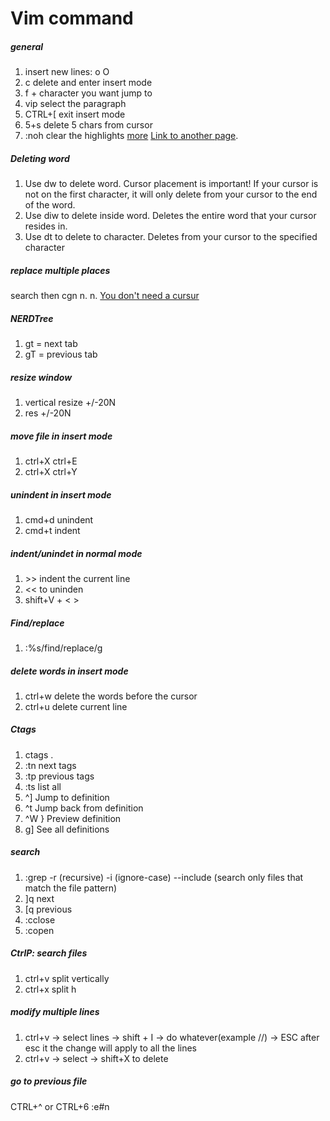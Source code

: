 # Vim command

##### general
1. insert new lines: o O
2. c delete and enter insert mode
3. f + character you want jump to
4. vip  select the paragraph
5. CTRL+\[  exit insert mode
6. 5+s delete 5 chars from cursor
7. :noh clear the highlights
[more](http://www.worldtimzone.com/res/vi.html)
[Link to another page](https://www.keycdn.com/blog/vim-commands).

##### Deleting word
1. Use dw to delete word. Cursor placement is important! If your cursor is not on the first character, it will only delete from your cursor to the end of the word.
2. Use diw to delete inside word. Deletes the entire word that your cursor resides in.
3. Use dt<char> to delete to character. Deletes from your cursor to the specified character


##### replace multiple places
search then cgn n. n.
[You don't need a cursur](https://medium.com/@schtoeffel/you-don-t-need-more-than-one-cursor-in-vim-2c44117d51db)

##### NERDTree
1. gt = next tab
2. gT = previous tab

##### resize window
1. vertical resize +/-20N
2. res +/-20N

##### move file in insert mode
1. ctrl+X ctrl+E
2. ctrl+X ctrl+Y

##### unindent in insert mode
1. cmd+d unindent
2. cmd+t indent

##### indent/unindet in normal mode
1. \>\> indent the current line
2. \<\< to uninden
2. shift+V + < >

##### Find/replace
1. :%s/find/replace/g 

##### delete words in insert mode
1. ctrl+w delete the words before the cursor
2. ctrl+u delete current line

##### Ctags
1. ctags . 
2. :tn next tags      
3. :tp previous tags   
4. :ts list all  
5. ^]	Jump to definition
6. ^t	Jump back from definition
7. ^W }	Preview definition
8. g]	See all definitions

##### search
1. :grep  -r (recursive) -i (ignore-case) --include (search only files that match the file pattern)
2. ]q next
3. [q previous
4. :cclose
5. :copen

##### CtrlP: search files
1. ctrl+v split vertically
2. ctrl+x split h

##### modify multiple lines
1. ctrl+v -> select lines -> shift + I -> do whatever(example //) -> ESC after esc it the change will apply to all the lines
2. ctrl+v -> select -> shift+X to delete

##### go to previous file
CTRL+^ or CTRL+6
:e#n
